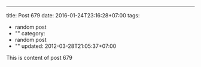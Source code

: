 ---
title: Post 679
date: 2016-01-24T23:16:28+07:00
tags:
  - random post
  - ""
category:
  - random post
  - ""
updated: 2012-03-28T21:05:37+07:00

This is content of post 679
